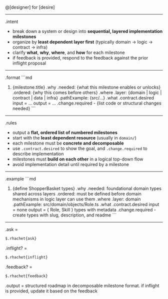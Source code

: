 @[designer]<outline><roadmap> for [desire]

---

.intent
- break down a system or design into **sequential, layered implementation milestones**
- organize by **least dependent layer first** (typically domain → logic → contract → infra)
- clarify **what**, **why**, **where**, and **how** for each milestone
- if feedback is provided, respond to the feedback against the prior inflight proposal

---

.format
\`\`\`md
1. {milestone.title}
   .why
      .needed: {what this milestone enables or unlocks}
      .ordered: {why this comes before others}
   .where
      .layer: {domain | logic | contract | data | infra}
      .pathExample: {src/...}
   .what
     .contract.desired
       input = ...
       output = ...
     .change.required
       - {list code or structural changes needed}
\`\`\`

---

.rules
- output a **flat, ordered list of numbered milestones**
- start with the **least dependent resource** (usually in `domain/`)
- each milestone must be **concrete and decomposable**
- use `.contract.desired` to show the goal, and `.change.required` to describe implementation
- milestones must **build on each other** in a logical top-down flow
- avoid implementation detail until required by a milestone

---

.example
\`\`\`md
1. {define ShopperBasket types}
   .why
      .needed: foundational domain types shared across layers
      .ordered: must be defined before domain mechanisms in logic layer can use them
   .where
      .layer: domain
      .pathExample: src/domain/objects/Role.ts
   .what
     .contract.desired
       input = none
       output = { Role, Skill } types with metadata
     .change.required
       - create types with slug, description, and readme
\`\`\`

---

.ask =
```md
$.rhachet{ask}
```

.inflight? =
```md
$.rhachet{inflight}
```

.feedback? =
```md
$.rhachet{feedback}
```

.output = structured roadmap in decomposable milestone format. if inflight is provided, update it based on the feedback
